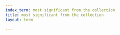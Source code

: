 ```yaml
---
index_term: most significant from the collection
title: most significant from the collection
layout: term

---
```


